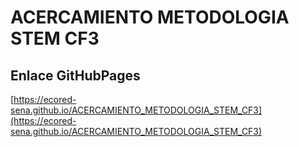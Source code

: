 # **ACERCAMIENTO METODOLOGIA STEM CF3**

## **Enlace GitHubPages**

[https://ecored-sena.github.io/ACERCAMIENTO_METODOLOGIA_STEM_CF3](https://ecored-sena.github.io/ACERCAMIENTO_METODOLOGIA_STEM_CF3)
